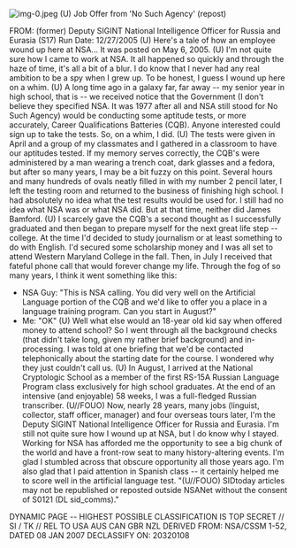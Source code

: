![img-0.jpeg](img-0.jpeg)
(U) Job Offer from 'No Such Agency' (repost)

FROM:
(former) Deputy SIGINT National Intelligence Officer for Russia and Eurasia (S17)
Run Date: $12 / 27 / 2005$
(U) Here's a tale of how an employee wound up here at NSA... It was posted on May 6, 2005.
(U) I'm not quite sure how I came to work at NSA. It all happened so quickly and through the haze of time, it's all a bit of a blur. I do know that I never had any real ambition to be a spy when I grew up. To be honest, I guess I wound up here on a whim.
(U) A long time ago in a galaxy far, far away -- my senior year in high school, that is -- we received notice that the Government (I don't believe they specified NSA. It was 1977 after all and NSA still stood for No Such Agency) would be conducting some aptitude tests, or more accurately, Career Qualifications Batteries (CQB). Anyone interested could sign up to take the tests. So, on a whim, I did.
(U) The tests were given in April and a group of my classmates and I gathered in a classroom to have our aptitudes tested. If my memory serves correctly, the CQB's were administered by a man wearing a trench coat, dark glasses and a fedora, but after so many years, I may be a bit fuzzy on this point. Several hours and many hundreds of ovals neatly filled in with my number 2 pencil later, I left the testing room and returned to the business of finishing high school. I had absolutely no idea what the test results would be used for. I still had no idea what NSA was or what NSA did. But at that time, neither did James Bamford.
(U) I scarcely gave the CQB's a second thought as I successfully graduated and then began to prepare myself for the next great life step -- college. At the time I'd decided to study journalism or at least something to do with English. I'd secured some scholarship money and I was all set to attend Western Maryland College in the fall. Then, in July I received that fateful phone call that would forever change my life. Through the fog of so many years, I think it went something like this:

- NSA Guy: "This is NSA calling. You did very well on the Artificial Language portion of the CQB and we'd like to offer you a place in a language training program. Can you start in August?"
- Me: "OK"
(U) Well what else would an 18-year old kid say when offered money to attend school? So I went through all the background checks (that didn't take long, given my rather brief background) and in-processing. I was told at one briefing that we'd be contacted telephonically about the starting date for the course. I wondered why they just couldn't call us.
(U) In August, I arrived at the National Cryptologic School as a member of the first RS-15A Russian Language Program class exclusively for high school graduates. At the end of an intensive (and enjoyable) 58 weeks, I was a full-fledged Russian transcriber.
(U//FOUO) Now, nearly 28 years, many jobs (linguist, collector, staff officer, manager) and four overseas tours later, I'm the Deputy SIGINT National Intelligence Officer for Russia and Eurasia. I'm still not quite sure how I wound up at NSA, but I do know why I stayed. Working for NSA has afforded me the opportunity to see a big chunk of the world and have a front-row seat to many history-altering events. I'm glad I stumbled across that obscure opportunity all those years ago. I'm also glad that I paid attention in Spanish class -- it certainly helped me to score well in the artificial language test.
"(U//FOUO) SIDtoday articles may not be republished or reposted outside NSANet without the consent of S0121 (DL sid_comms)."

DYNAMIC PAGE -- HIGHEST POSSIBLE CLASSIFICATION IS TOP SECRET // SI / TK // REL TO USA AUS CAN GBR NZL
DERIVED FROM: NSA/CSSM 1-52, DATED 08 JAN 2007 DECLASSIFY ON: 20320108
